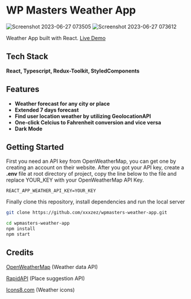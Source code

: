 # WP Masters Weather App

![Screenshot 2023-06-27 073505](https://github.com/xxxzez/wpmasters-weather-app/assets/47398536/6ba6a3f9-fede-4d99-8c2a-635ba7de1ff1)
![Screenshot 2023-06-27 073612](https://github.com/xxxzez/wpmasters-weather-app/assets/47398536/c3b98883-ee11-44e0-95e5-7e1b11adb29d)

Weather App built with React.
[Live Demo](https://wpmasters-weather-app.vercel.app/)

## Tech Stack

**React, Typescript, Redux-Toolkit, StyledComponents**

## Features

- **Weather forecast for any city or place**
- **Extended 7 days forecast**
- **Find user location weather by utilizing GeolocationAPI**
- **One-click Celcius to Fahrenheit conversion and vice versa**
- **Dark Mode**

## Getting Started

First you need an API key from OpenWeatherMap, you can get one by creating an account on their website.
After you got your API key, create a **.env** file at root directory of project, copy the line below to the file and replace YOUR_KEY with your OpenWeatherMap API Key.

```
REACT_APP_WEATHER_API_KEY=YOUR_KEY
```

Finally clone this repository, install dependencies and run the local server

```bash
git clone https://github.com/xxxzez/wpmasters-weather-app.git
```

```bash
cd wpmasters-weather-app
npm install
npm start
```

## Credits

[OpenWeatherMap](https://openweathermap.org/ 'OpenWeatherMap') (Weather data API)

[RapidAPI](https://rapidapi.com/hub/ 'RapidAPI') (Place suggestion API)

[Icons8.com](https://www.icons8.com 'Icons8.com') (Weather icons)
